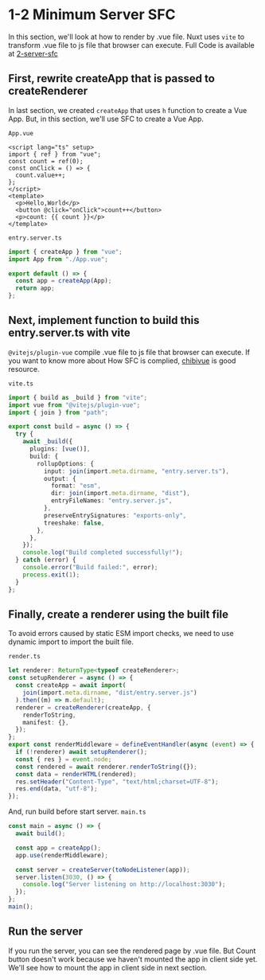 # 1-2 Minimum Server SFC

In this section, we'll look at how to render by .vue file.
Nuxt uses `vite` to transform .vue file to js file that browser can execute.
Full Code is available at [2-server-sfc](https://github.com/shoma-mano/chibinuxt/tree/main/books/2-server-sfc)

## First, rewrite createApp that is passed to createRenderer

In last section, we created `createApp` that uses `h` function to create a Vue App.
But, in this section, we'll use SFC to create a Vue App.

`App.vue`

```vue
<script lang="ts" setup>
import { ref } from "vue";
const count = ref(0);
const onClick = () => {
  count.value++;
};
</script>
<template>
  <p>Hello,World</p>
  <button @click="onClick">count++</button>
  <p>count: {{ count }}</p>
</template>
```

`entry.server.ts`

```ts
import { createApp } from "vue";
import App from "./App.vue";

export default () => {
  const app = createApp(App);
  return app;
};
```

## Next, implement function to build this entry.server.ts with vite

`@vitejs/plugin-vue` compile .vue file to js file that browser can execute.
If you want to know more about How SFC is complied, [chibivue](https://book.chibivue.land/10-minimum-example/090-prerequisite-knowledge-for-the-sfc.html) is good resource.

`vite.ts`

```ts
import { build as _build } from "vite";
import vue from "@vitejs/plugin-vue";
import { join } from "path";

export const build = async () => {
  try {
    await _build({
      plugins: [vue()],
      build: {
        rollupOptions: {
          input: join(import.meta.dirname, "entry.server.ts"),
          output: {
            format: "esm",
            dir: join(import.meta.dirname, "dist"),
            entryFileNames: "entry.server.js",
          },
          preserveEntrySignatures: "exports-only",
          treeshake: false,
        },
      },
    });
    console.log("Build completed successfully!");
  } catch (error) {
    console.error("Build failed:", error);
    process.exit(1);
  }
};
```

## Finally, create a renderer using the built file

To avoid errors caused by static ESM import checks, we need to use dynamic import to import the built file.

`render.ts`

```ts
let renderer: ReturnType<typeof createRenderer>;
const setupRenderer = async () => {
  const createApp = await import(
    join(import.meta.dirname, "dist/entry.server.js")
  ).then((m) => m.default);
  renderer = createRenderer(createApp, {
    renderToString,
    manifest: {},
  });
};
export const renderMiddleware = defineEventHandler(async (event) => {
  if (!renderer) await setupRenderer();
  const { res } = event.node;
  const rendered = await renderer.renderToString({});
  const data = renderHTML(rendered);
  res.setHeader("Content-Type", "text/html;charset=UTF-8");
  res.end(data, "utf-8");
});
```

And, run build before start server.
`main.ts`

```ts
const main = async () => {
  await build();

  const app = createApp();
  app.use(renderMiddleware);

  const server = createServer(toNodeListener(app));
  server.listen(3030, () => {
    console.log("Server listening on http://localhost:3030");
  });
};
main();
```

## Run the server

If you run the server, you can see the rendered page by .vue file.
But Count button doesn't work because we haven't mounted the app in client side yet.
We'll see how to mount the app in client side in next section.
